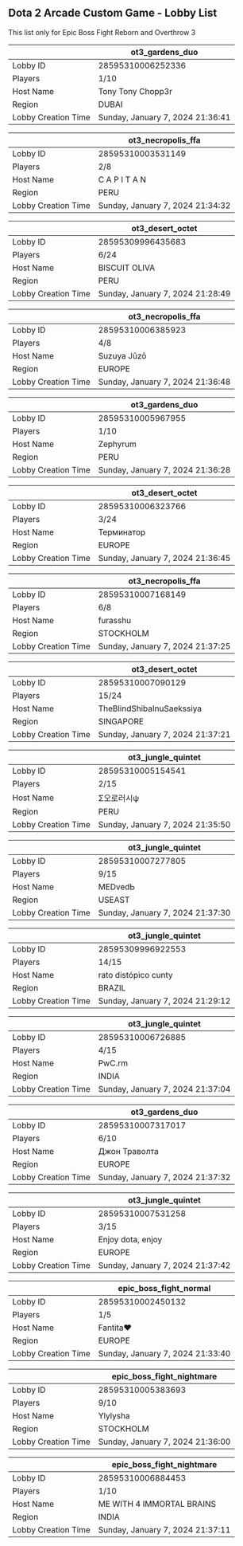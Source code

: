 ## Dota 2 Arcade Custom Game - Lobby List

This list only for Epic Boss Fight Reborn and Overthrow 3

|  | ot3_gardens_duo |
| ------ | ------ |
| Lobby ID | 28595310006252336 |
| Players | 1/10 |
| Host Name | Tony Tony Chopp3r |
| Region | DUBAI |
| Lobby Creation Time | Sunday, January 7, 2024 21:36:41 |


|  | ot3_necropolis_ffa |
| ------ | ------ |
| Lobby ID | 28595310003531149 |
| Players | 2/8 |
| Host Name | C A P I T A N |
| Region | PERU |
| Lobby Creation Time | Sunday, January 7, 2024 21:34:32 |


|  | ot3_desert_octet |
| ------ | ------ |
| Lobby ID | 28595309996435683 |
| Players | 6/24 |
| Host Name | BISCUIT OLIVA |
| Region | PERU |
| Lobby Creation Time | Sunday, January 7, 2024 21:28:49 |


|  | ot3_necropolis_ffa |
| ------ | ------ |
| Lobby ID | 28595310006385923 |
| Players | 4/8 |
| Host Name | Suzuya Jūzō |
| Region | EUROPE |
| Lobby Creation Time | Sunday, January 7, 2024 21:36:48 |


|  | ot3_gardens_duo |
| ------ | ------ |
| Lobby ID | 28595310005967955 |
| Players | 1/10 |
| Host Name | Zephyrum |
| Region | PERU |
| Lobby Creation Time | Sunday, January 7, 2024 21:36:28 |


|  | ot3_desert_octet |
| ------ | ------ |
| Lobby ID | 28595310006323766 |
| Players | 3/24 |
| Host Name | Терминатор |
| Region | EUROPE |
| Lobby Creation Time | Sunday, January 7, 2024 21:36:45 |


|  | ot3_necropolis_ffa |
| ------ | ------ |
| Lobby ID | 28595310007168149 |
| Players | 6/8 |
| Host Name | furasshu |
| Region | STOCKHOLM |
| Lobby Creation Time | Sunday, January 7, 2024 21:37:25 |


|  | ot3_desert_octet |
| ------ | ------ |
| Lobby ID | 28595310007090129 |
| Players | 15/24 |
| Host Name | TheBlindShibaInuSaekssiya |
| Region | SINGAPORE |
| Lobby Creation Time | Sunday, January 7, 2024 21:37:21 |


|  | ot3_jungle_quintet |
| ------ | ------ |
| Lobby ID | 28595310005154541 |
| Players | 2/15 |
| Host Name | Σ오로러시ψ |
| Region | PERU |
| Lobby Creation Time | Sunday, January 7, 2024 21:35:50 |


|  | ot3_jungle_quintet |
| ------ | ------ |
| Lobby ID | 28595310007277805 |
| Players | 9/15 |
| Host Name | MEDvedЬ |
| Region | USEAST |
| Lobby Creation Time | Sunday, January 7, 2024 21:37:30 |


|  | ot3_jungle_quintet |
| ------ | ------ |
| Lobby ID | 28595309996922553 |
| Players | 14/15 |
| Host Name | rato distópico cunty |
| Region | BRAZIL |
| Lobby Creation Time | Sunday, January 7, 2024 21:29:12 |


|  | ot3_jungle_quintet |
| ------ | ------ |
| Lobby ID | 28595310006726885 |
| Players | 4/15 |
| Host Name | PwC.rm |
| Region | INDIA |
| Lobby Creation Time | Sunday, January 7, 2024 21:37:04 |


|  | ot3_gardens_duo |
| ------ | ------ |
| Lobby ID | 28595310007317017 |
| Players | 6/10 |
| Host Name | Джон Траволта |
| Region | EUROPE |
| Lobby Creation Time | Sunday, January 7, 2024 21:37:32 |


|  | ot3_jungle_quintet |
| ------ | ------ |
| Lobby ID | 28595310007531258 |
| Players | 3/15 |
| Host Name | Enjoy dota, enjoy |
| Region | EUROPE |
| Lobby Creation Time | Sunday, January 7, 2024 21:37:42 |


|  | epic_boss_fight_normal |
| ------ | ------ |
| Lobby ID | 28595310002450132 |
| Players | 1/5 |
| Host Name | Fantita♥ |
| Region | EUROPE |
| Lobby Creation Time | Sunday, January 7, 2024 21:33:40 |


|  | epic_boss_fight_nightmare |
| ------ | ------ |
| Lobby ID | 28595310005383693 |
| Players | 9/10 |
| Host Name | Ylylysha |
| Region | STOCKHOLM |
| Lobby Creation Time | Sunday, January 7, 2024 21:36:00 |


|  | epic_boss_fight_nightmare |
| ------ | ------ |
| Lobby ID | 28595310006884453 |
| Players | 1/10 |
| Host Name | ME WITH 4 IMMORTAL BRAINS |
| Region | INDIA |
| Lobby Creation Time | Sunday, January 7, 2024 21:37:11 |


